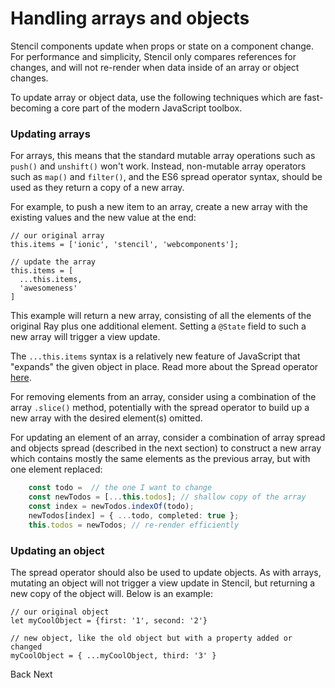 # Handling arrays and objects

Stencil components update when props or state on a component change. For performance and simplicity, Stencil only compares references for changes, and will not re-render when data inside of an array or object changes.

To update array or object data, use the following techniques which are fast-becoming a core part of the modern JavaScript  toolbox.

### Updating arrays

For arrays, this means that the standard mutable array operations such as `push()` and `unshift()` won't work. Instead, non-mutable array operators such as `map()` and `filter()`, and the ES6 spread operator syntax, should be used as they return a copy of a new array.

For example, to push a new item to an array, create a new array with the existing values and the new value at the end:

```
// our original array
this.items = ['ionic', 'stencil', 'webcomponents'];

// update the array
this.items = [
  ...this.items,
  'awesomeness'
]
```

This example will return a new array, consisting of all the elements of the
original Ray plus one additional element. Setting a `@State` field to such a new
array will trigger a view update.

The `...this.items` syntax is a relatively new feature of JavaScript that "expands" the given object in place. Read more about the Spread operator [here](https://developer.mozilla.org/en-US/docs/Web/JavaScript/Reference/Operators/Spread_operator).

For removing elements from an array, consider using a combination of the array
`.slice()` method, potentially with the spread operator to build up a new array
with the desired element(s) omitted.

For updating an element of an array, consider a combination of array spread and
objects spread (described in the next section) to construct a new array which
contains mostly the same elements as the previous array, but with one element
replaced:

```typescript
    const todo =  // the one I want to change
    const newTodos = [...this.todos]; // shallow copy of the array
    const index = newTodos.indexOf(todo);
    newTodos[index] = { ...todo, completed: true };
    this.todos = newTodos; // re-render efficiently
```

### Updating an object

The spread operator should also be used to update objects. As with arrays, mutating an object will not trigger a view update in Stencil, but returning a new copy of the object will. Below is an example:

```
// our original object
let myCoolObject = {first: '1', second: '2'}

// new object, like the old object but with a property added or changed
myCoolObject = { ...myCoolObject, third: '3' }

```

<stencil-route-link url="/docs/forms" router="#router" custom="true" class="backButton">
  Back
</stencil-route-link>

<stencil-route-link url="/docs/testing" custom="true" class="nextButton">
  Next
</stencil-route-link>

